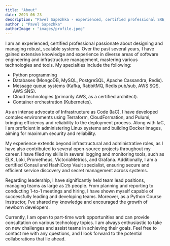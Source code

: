 ```yaml
---
title: "About"
date: 2023-06-23
description: "Pavel Sapezhka - experienced, certified professional SRE, database architect and Python Developer"
author : "Pavel Sapezhka"
authorImage : "images/profile.jpeg"
---
```


I am an experienced, certified professional passionate about designing
and managing robust, scalable systems. Over the past several years, I
have gained extensive knowledge and experience in diverse areas of software
engineering and infrastructure management, mastering various technologies and
tools. My specialties include the following:

* Python programming
* Databases (MongoDB, MySQL, PostgreSQL, Apache Cassandra, Redis).
* Message queue systems (Kafka, RabbitMQ, Redis pub/sub, AWS SQS, AWS SNS).
* Cloud technologies (primarily AWS, as a certified architect).
* Container orchestration (Kubernetes).

As an intense advocate of Infrastructure as Code (IaC), I have developed
complex environments using Terraform, CloudFormation, and Pulumi, bringing
efficiency and reliability to the deployment process. Along with IaC, I am
proficient in administering Linux systems and building Docker images, aiming
for maximum security and reliability.

My experience extends beyond infrastructural and administrative roles, as I
have also contributed to several open-source projects throughout my career.
I have filed my skills in several logging and monitoring tools, such as ELK,
Loki, Prometheus, VictoriaMetrics, and Grafana. Additionally, I am a certified
Consul and HashiCorp Vault specialist, ensuring secure and efficient service
discovery and secret management across systems.

Regarding leadership, I have significantly held team lead positions, managing
teams as large as 25 people. From planning and reporting to conducting 1-to-1
meetings and hiring, I have shown myself capable of successfully leading and
developing teams. Moreover, as a Python Course Instructor, I’ve shared my
knowledge and encouraged the growth of newborn developers.

Currently, I am open to part-time work opportunities and can provide
consultation on various technology topics. I am always enthusiastic to take
on new challenges and assist teams in achieving their goals. Feel free to
contact me with any questions, and I look forward to the potential
collaborations that lie ahead.
